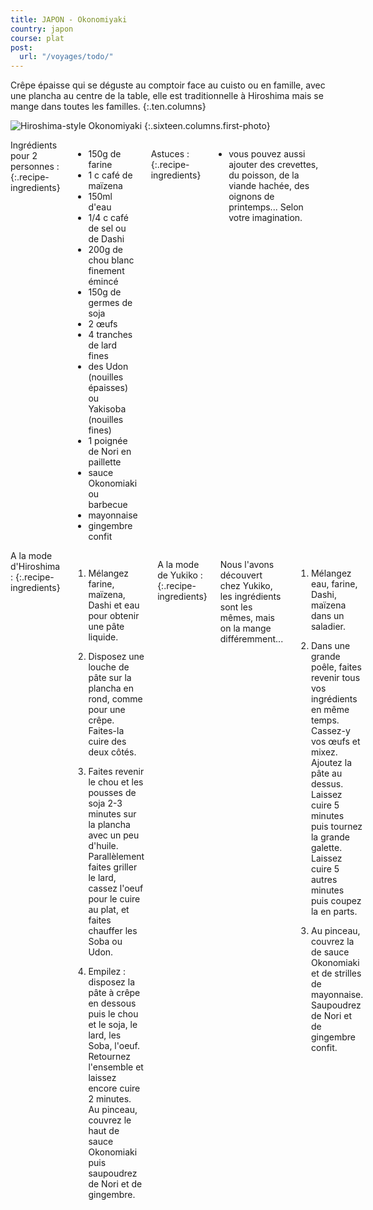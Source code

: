 ```yaml
---
title: JAPON - Okonomiyaki
country: japon
course: plat
post:
  url: "/voyages/todo/"
---
```


Crêpe épaisse qui se déguste au comptoir face au cuisto ou en famille, avec une plancha au centre de la table, elle est traditionnelle à Hiroshima mais se mange dans toutes les familles.
{:.ten.columns}

<!--fin extrait-->

![Hiroshima-style Okonomiyaki](https://lh3.googleusercontent.com/UsQ9uJTssfDudQYZOvr8k6_qvGtB_OIs33Kub897lntzL4tUO990qoTu-0ruX4S4oVj3PcEj8kodIml1UzNm9uUwTQ80NnHdBoWVmji-f9B2Dg5GPfc6sBBDhTvlmHhQwDL9dBj8_QzVQgSmpq0Kyij6bB7upR_8QEOk4w8iBysKQl3z4z7rZLTQDJn3Vv3_qTSykw_CSSWQakaUztV4Hx_0PbC-Z9aCIItuG2ERZhUAJW2YZdg-AF2BILYoFhFQc-2AWRgUOIKebtFjY6_ff9YlRiQlKQA5MI0pFEC-apnncFdSio-gr0y2A5F5TlYysa8AonI059Jx5Liy_Fgv-BnjW5qg9kilxH2OziIewqApul1o-ExHyRahd7WRI42kDvSzgnaUa1l0g8ONViUFr4gAYLrxUxlGg8tIhFzHlUvuoLavEQCraVGgYvgL6RnTtchbkx6mMRhZQ--tJf5XEQT6VMkra5Pfy3Dev7YylnHrLCl6POm_dncOKP6SOjwRNhTvrSJdA-o4uxworJ5Z5CONdOHQsvcvuVvTYRsNNfWpo3mAxTNPhL7we922Wfcr-L1CeFAD6CCkk3CFwlG25Vp9fq7OVqCUz5pX3ihaDeAQZYfiZJN3KaGslvhKF4rTFr4sGN8jwF3olLV4TVwHNC-0BRK-Y_6glsVlAH5RDAM3kuDEDnqyxXF0HGcK1SbUZ1jKx3ejaD7-OFaSFBBW6yvM9DNLK1gQH6mn6tgH_iuuq2wp=w900)
{:.sixteen.columns.first-photo}

<div class="four columns" markdown="1">
Ingrédients pour 2 personnes :
{:.recipe-ingredients}

- 150g de farine
- 1 c café de maïzena
- 150ml d'eau
- 1/4 c café de sel ou de Dashi
- 200g de chou blanc finement émincé
- 150g de germes de soja
- 2 œufs
- 4 tranches de lard fines
- des Udon (nouilles épaisses) ou Yakisoba (nouilles fines)
- 1 poignée de Nori en paillette
- sauce Okonomiaki ou barbecue
- mayonnaise
- gingembre confit

Astuces :
{:.recipe-ingredients}

- vous pouvez aussi ajouter des crevettes, du poisson, de la viande hachée, des oignons de printemps... Selon votre imagination.
</div>

<div class="ten columns" markdown="1">
A la mode d'Hiroshima :
{:.recipe-ingredients}

1. Mélangez farine, maïzena, Dashi et eau pour obtenir une pâte liquide.

2. Disposez une louche de pâte sur la plancha en rond, comme pour une crêpe. Faites-la cuire des deux côtés.

3. Faites revenir le chou et les pousses de soja 2-3 minutes sur la plancha avec un peu d'huile. Parallèlement faites griller le lard, cassez l'oeuf pour le cuire au plat, et faites chauffer les Soba ou Udon.

4. Empilez : disposez la pâte à crêpe en dessous puis le chou et le soja, le lard, les Soba, l'oeuf. Retournez l'ensemble et laissez encore cuire 2 minutes. Au pinceau, couvrez le haut de sauce Okonomiaki puis saupoudrez de Nori et de gingembre.

A la mode de Yukiko :
{:.recipe-ingredients}

Nous l'avons découvert chez Yukiko, les ingrédients sont les mêmes, mais on la mange différemment...

1. Mélangez eau, farine, Dashi, maïzena dans un saladier.

2. Dans une grande poêle, faites revenir tous vos ingrédients en même temps. Cassez-y vos œufs et mixez. Ajoutez la pâte au dessus. Laissez cuire 5 minutes puis tournez la grande galette. Laissez cuire 5 autres minutes puis coupez la en parts.

3. Au pinceau, couvrez la de sauce Okonomiaki et de strilles de mayonnaise. Saupoudrez de Nori et de gingembre confit.
</div>
